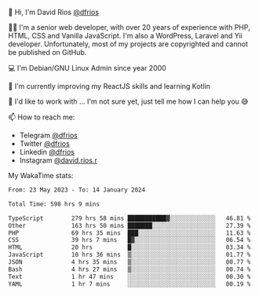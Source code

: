 👋 Hi, I'm David Rios [@dfrios](https://github.com/dfrios)

👨‍💻 I'm a senior web developer, with over 20 years of experience with PHP, HTML, CSS and Vanilla JavaScript. I'm also a WordPress, Laravel and Yii developer. Unfortunately, most of my projects are copyrighted and cannot be published on GitHub.

💻 I'm Debian/GNU Linux Admin since year 2000

🌱 I'm currently improving my ReactJS skills and learning Kotlin

💞️ I'd like to work with ... I'm not sure yet, just tell me how I can help you 😅


📫 How to reach me:
* Telegram [@dfrios](https://t.me/dfrios)
* Twitter [@dfrios](https://twitter.com/dfrios)
* Linkedin [@dfrios](https://linkedin.com/in/dfrios)
* Instagram [@david.rios.r](https://instagram.com/david.rios.r)



My WakaTime stats:
<!--START_SECTION:waka-->

```txt
From: 23 May 2023 - To: 14 January 2024

Total Time: 598 hrs 9 mins

TypeScript        279 hrs 58 mins ███████████▓░░░░░░░░░░░░░   46.81 %
Other             163 hrs 50 mins ███████░░░░░░░░░░░░░░░░░░   27.39 %
PHP               69 hrs 35 mins  ███░░░░░░░░░░░░░░░░░░░░░░   11.63 %
CSS               39 hrs 7 mins   █▓░░░░░░░░░░░░░░░░░░░░░░░   06.54 %
HTML              20 hrs          █░░░░░░░░░░░░░░░░░░░░░░░░   03.34 %
JavaScript        10 hrs 36 mins  ▒░░░░░░░░░░░░░░░░░░░░░░░░   01.77 %
JSON              4 hrs 35 mins   ▒░░░░░░░░░░░░░░░░░░░░░░░░   00.77 %
Bash              4 hrs 27 mins   ▒░░░░░░░░░░░░░░░░░░░░░░░░   00.74 %
Text              1 hr 47 mins    ░░░░░░░░░░░░░░░░░░░░░░░░░   00.30 %
YAML              1 hr 7 mins     ░░░░░░░░░░░░░░░░░░░░░░░░░   00.19 %
```

<!--END_SECTION:waka-->
